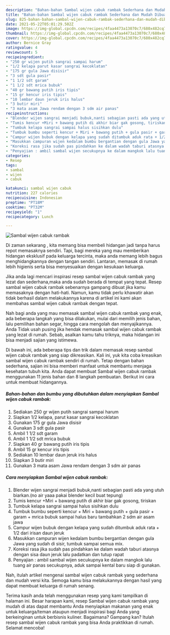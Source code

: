 ```yaml
---
description: "Bahan-bahan Sambal wijen cabuk rambak Sederhana dan Mudah Dibuat"
title: "Bahan-bahan Sambal wijen cabuk rambak Sederhana dan Mudah Dibuat"
slug: 825-bahan-bahan-sambal-wijen-cabuk-rambak-sederhana-dan-mudah-dibuat
date: 2021-05-22T05:01:29.502Z
image: https://img-global.cpcdn.com/recipes/4faa4473a13070c7/680x482cq70/sambal-wijen-cabuk-rambak-foto-resep-utama.jpg
thumbnail: https://img-global.cpcdn.com/recipes/4faa4473a13070c7/680x482cq70/sambal-wijen-cabuk-rambak-foto-resep-utama.jpg
cover: https://img-global.cpcdn.com/recipes/4faa4473a13070c7/680x482cq70/sambal-wijen-cabuk-rambak-foto-resep-utama.jpg
author: Bernice Gray
ratingvalue: 4
reviewcount: 5
recipeingredient:
- "250 gr wijen putih sangrai sampai harum"
- "1/2 kelapa parut kasar sangrai kecoklatan"
- "175 gr gula Jawa disisir"
- "3 sdt gula pasir"
- "1 1/2 sdt garam"
- "1 1/2 sdt mrica bubuk"
- "40 gr bawang putih iris tipis"
- "15 gr kencur iris tipis"
- "10 lembar daun jeruk iris halus"
- "3 butir miri"
- "3 mata asam Jawa rendam dengan 3 sdm air panas"
recipeinstructions:
- "Blender wijen sangrai menjadi bubuk,nanti sebagian pasti ada yang utuh biarkan.(no air yaaa pakai blender kecil buat tepung)"
- "Tumis kencur +Miri + bawang putih di akhir biar gak gosong, tiriskan"
- "Tumbuk kelapa sangrai sampai halus sisihkan dulu"
- "Tumbuk bumbu seperti kencur + Miri + bawang putih + gula pasir + garam + mrica bubuk sampai halus baru tambahkan 2 sdm air asam jawa"
- "Campur wijen bubuk dengan kelapa yang sudah ditumbuk aduk rata + 1/2 dari irisan daun jeruk"
- "Masukkan campuran wijen kedalam bumbu bergantian dengan gula Jawa yang sudah di sisir, tumbuk sampai semua mix."
- "Koreksi rasa jika sudah pas pindahkan ke dalam wadah taburi atasnya dengan sisa daun jeruk lalu padatkan dan tutup rapat"
- "Penyajian : ambil sambal wijen secukupnya ke dalam mangkok lalu tuang air panas secukupnya, aduk sampai kental baru siap di gunakan."
categories:
- Resep
tags:
- sambal
- wijen
- cabuk

katakunci: sambal wijen cabuk 
nutrition: 227 calories
recipecuisine: Indonesian
preptime: "PT18M"
cooktime: "PT32M"
recipeyield: "1"
recipecategory: Lunch

---
```



![Sambal wijen cabuk rambak](https://img-global.cpcdn.com/recipes/4faa4473a13070c7/680x482cq70/sambal-wijen-cabuk-rambak-foto-resep-utama.jpg)

Di zaman  sekarang , kita memang bisa membeli hidangan jadi tanpa harus repot memasaknya sendiri. Tapi, bagi mereka yang mau memberikan hidangan eksklusif pada keluarga tercinta, maka anda memang lebih bagus menghidangkannya dengan tangan sendiri. Lantaran, memasak di rumah lebih higienis serta bisa menyesuaikan dengan kesukaan keluarga.

Jika anda lagi mencari inspirasi resep sambal wijen cabuk rambak yang lezat dan sederhana,maka anda sudah berada di tempat yang tepat. Resep sambal wijen cabuk rambak  sebenarnya gampang dibuat jika kamu memasaknya dengan hati-hati. Namun, kamu tidak perlu khawatir akan tidak berhasil dalam melakukannya 
karena di artikel ini kami akan membahas sambal wijen cabuk rambak dengan tepat.  



Nah bagi anda yang mau memasak sambal wijen cabuk rambak yang enak, ada beberapa langkah yang bisa dilakukan, mulai dari memilih jenis bahan, lalu pemilihan bahan segar, hingga cara mengolah dan menyajikannya. Anda Tidak usah pusing jika hendak memasak sambal wijen cabuk rambak yang lezat di rumah. Sebab, asalkan kamu  tahu triknya, maka hidangan ini bisa menjadi sajian yang istimewa.

Di bawah ini, ada beberapa tips dan trik dalam memasak resep sambal wijen cabuk rambak yang siap dikreasikan. Kali ini, yuk kita coba kreasikan sambal wijen cabuk rambak sendiri di rumah. Tetap dengan bahan sederhana, sajian ini bisa memberi manfaat untuk membantu menjaga kesehatan tubuh kita. Anda dapat membuat Sambal wijen cabuk rambak menggunakan 11 jenis bahan dan 8 langkah pembuatan. Berikut ini cara untuk membuat hidangannya.

<!--inarticleads1-->

##### Bahan-bahan dan bumbu yang dibutuhkan dalam menyiapkan Sambal wijen cabuk rambak:

1. Sediakan 250 gr wijen putih sangrai sampai harum
1. Siapkan 1/2 kelapa, parut kasar sangrai kecoklatan
1. Gunakan 175 gr gula Jawa disisir
1. Gunakan 3 sdt gula pasir
1. Ambil 1 1/2 sdt garam
1. Ambil 1 1/2 sdt mrica bubuk
1. Siapkan 40 gr bawang putih iris tipis
1. Ambil 15 gr kencur iris tipis
1. Sediakan 10 lembar daun jeruk iris halus
1. Siapkan 3 butir miri
1. Gunakan 3 mata asam Jawa rendam dengan 3 sdm air panas




<!--inarticleads2-->

##### Cara menyiapkan Sambal wijen cabuk rambak:

1. Blender wijen sangrai menjadi bubuk,nanti sebagian pasti ada yang utuh biarkan.(no air yaaa pakai blender kecil buat tepung)
1. Tumis kencur +Miri + bawang putih di akhir biar gak gosong, tiriskan
1. Tumbuk kelapa sangrai sampai halus sisihkan dulu
1. Tumbuk bumbu seperti kencur + Miri + bawang putih + gula pasir + garam + mrica bubuk sampai halus baru tambahkan 2 sdm air asam jawa
1. Campur wijen bubuk dengan kelapa yang sudah ditumbuk aduk rata + 1/2 dari irisan daun jeruk
1. Masukkan campuran wijen kedalam bumbu bergantian dengan gula Jawa yang sudah di sisir, tumbuk sampai semua mix.
1. Koreksi rasa jika sudah pas pindahkan ke dalam wadah taburi atasnya dengan sisa daun jeruk lalu padatkan dan tutup rapat
1. Penyajian : ambil sambal wijen secukupnya ke dalam mangkok lalu tuang air panas secukupnya, aduk sampai kental baru siap di gunakan.




Nah, itulah artikel mengenai  sambal wijen cabuk rambak  yang sederhana dan mudah versi kita. Semoga kamu bisa melakukannya dengan hasil yang dapat membuat keluarga di rumah senang. 

Terima kasih anda telah menggunakan resep yang kami tampilkan di halaman ini. Besar harapan kami, resep  Sambal wijen cabuk rambak yang mudah di atas dapat membantu Anda menyiapkan makanan yang enak untuk keluarga/teman ataupun menjadi inspirasi bagi Anda yang berkeinginan untuk berbisnis kuliner. Bagaimana? Gampang kan? Itulah resep sambal wijen cabuk rambak yang bisa Anda praktikkan di rumah. Selamat mencoba!

